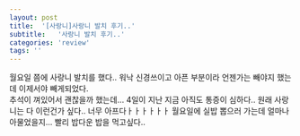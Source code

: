 ```yaml
---
layout: post
title:  '[사랑니]사랑니 발치 후기..'
subtitle:   '사랑니 발치 후기..'
categories: 'review'
tags: ''
---
```


월요일 쯤에 사랑니 발치를 했다.. 워낙 신경쓰이고 아픈 부분이라 언젠가는 빼야지 했는데 이제서야 빼게되었다.  
추석이 껴있어서 괜찮을까 했는데... 4일이 지난 지금 아직도 통증이 심하다.. 원래 사랑니는 다 이런건가 싶다.. 너무 아프다ㅏㅏㅏㅏㅏㅏ 월요일에 실밥 뽑으러 가는데 얼마나 아물었을지... 빨리 밥다운 밥을 먹고싶다..
